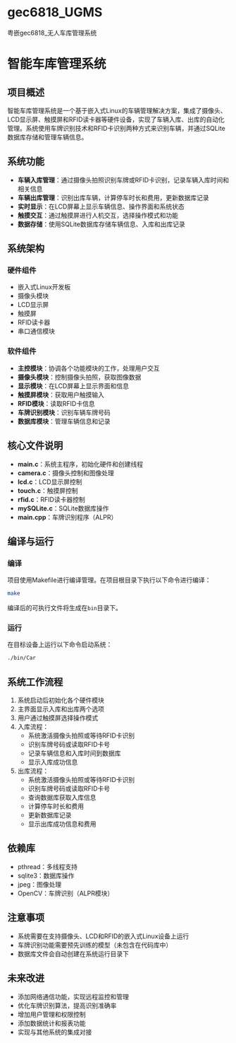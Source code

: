 # gec6818_UGMS
粤嵌gec6818_无人车库管理系统

# 智能车库管理系统

## 项目概述

智能车库管理系统是一个基于嵌入式Linux的车辆管理解决方案，集成了摄像头、LCD显示屏、触摸屏和RFID读卡器等硬件设备，实现了车辆入库、出库的自动化管理。系统使用车牌识别技术和RFID卡识别两种方式来识别车辆，并通过SQLite数据库存储和管理车辆信息。

## 系统功能

- **车辆入库管理**：通过摄像头拍照识别车牌或RFID卡识别，记录车辆入库时间和相关信息
- **车辆出库管理**：识别出库车辆，计算停车时长和费用，更新数据库记录
- **实时显示**：在LCD屏幕上显示车辆信息、操作界面和系统状态
- **触摸交互**：通过触摸屏进行人机交互，选择操作模式和功能
- **数据存储**：使用SQLite数据库存储车辆信息、入库和出库记录

## 系统架构

### 硬件组件

- 嵌入式Linux开发板
- 摄像头模块
- LCD显示屏
- 触摸屏
- RFID读卡器
- 串口通信模块

### 软件组件

- **主控模块**：协调各个功能模块的工作，处理用户交互
- **摄像头模块**：控制摄像头拍照，获取图像数据
- **显示模块**：在LCD屏幕上显示界面和信息
- **触摸屏模块**：获取用户触摸输入
- **RFID模块**：读取RFID卡信息
- **车牌识别模块**：识别车辆车牌号码
- **数据库模块**：管理车辆信息和记录

## 核心文件说明

- **main.c**：系统主程序，初始化硬件和创建线程
- **camera.c**：摄像头控制和图像处理
- **lcd.c**：LCD显示屏控制
- **touch.c**：触摸屏控制
- **rfid.c**：RFID读卡器控制
- **mySQLite.c**：SQLite数据库操作
- **main.cpp**：车牌识别程序（ALPR）

## 编译与运行

### 编译

项目使用Makefile进行编译管理。在项目根目录下执行以下命令进行编译：

```bash
make
```

编译后的可执行文件将生成在`bin`目录下。

### 运行

在目标设备上运行以下命令启动系统：

```bash
./bin/Car
```

## 系统工作流程

1. 系统启动后初始化各个硬件模块
2. 主界面显示入库和出库两个选项
3. 用户通过触摸屏选择操作模式
4. 入库流程：
   - 系统激活摄像头拍照或等待RFID卡识别
   - 识别车牌号码或读取RFID卡号
   - 记录车辆信息和入库时间到数据库
   - 显示入库成功信息
5. 出库流程：
   - 系统激活摄像头拍照或等待RFID卡识别
   - 识别车牌号码或读取RFID卡号
   - 查询数据库获取入库信息
   - 计算停车时长和费用
   - 更新数据库记录
   - 显示出库成功信息和费用

## 依赖库

- pthread：多线程支持
- sqlite3：数据库操作
- jpeg：图像处理
- OpenCV：车牌识别（ALPR模块）

## 注意事项

- 系统需要在支持摄像头、LCD和RFID的嵌入式Linux设备上运行
- 车牌识别功能需要预先训练的模型（未包含在代码库中）
- 数据库文件会自动创建在系统运行目录下

## 未来改进

- 添加网络通信功能，实现远程监控和管理
- 优化车牌识别算法，提高识别准确率
- 增加用户管理和权限控制
- 添加数据统计和报表功能
- 实现与其他系统的集成对接
